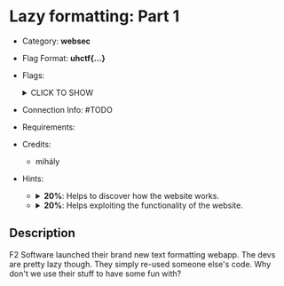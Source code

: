 # Lazy formatting: Part 1
* Category: **websec**

* Flag Format: **uhctf{...}**

* Flags: <details><summary>CLICK TO SHOW</summary><ul><ul>
<li>static: <code>uhctf{why-write-code-if-we-can-use-someone-else-s-a65722}</code></li>
</ul></ul></details>

* Connection Info: \#TODO

* Requirements:

* Credits:
    * mihály

* Hints: <ul><ul>
<li><details>
    <summary><strong>20%</strong>: Helps to discover how the website works.</summary>
    Wow, the error messages for when the format rule's syntax is incorrect are pretty useful. Wait, haven't I seen that error somewhere before?
</details></li>
<li><details>
    <summary><strong>20%</strong>: Helps exploiting the functionality of the website.</summary>
    The developers are shoving their work onto another application! Can we inject our work into the pile?
</details></li>
</ul></ul>

## Description
F2 Software launched their brand new text formatting webapp. The devs are pretty lazy though. They simply re-used someone else's code. Why don't we use their stuff to have some fun with?

